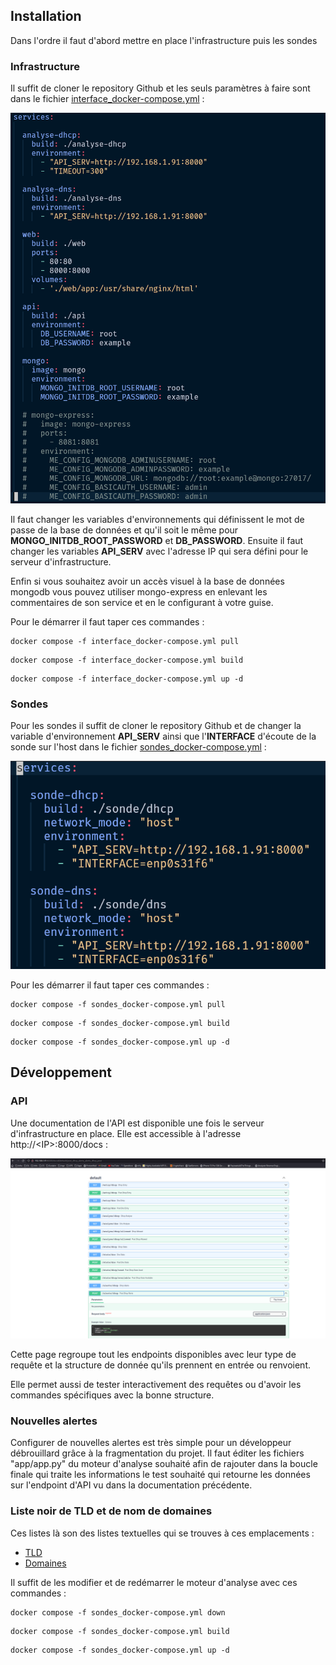 ## Installation
Dans l'ordre il faut d'abord mettre en place l'infrastructure puis les sondes

### Infrastructure

Il suffit de cloner le repository Github et les seuls paramètres à faire sont dans le fichier [interface_docker-compose.yml](../src/interface_docker-compose.yml) :

![alt text](img/conf-interface.png)

Il faut changer les variables d'environnements qui définissent le mot de passe de la base de données et qu'il soit le même pour **MONGO_INITDB_ROOT_PASSWORD** et **DB_PASSWORD**.
Ensuite il faut changer les variables **API_SERV** avec l'adresse IP qui sera défini pour le serveur d'infrastructure.

Enfin si vous souhaitez avoir un accès visuel à la base de données mongodb vous pouvez utiliser mongo-express en enlevant les commentaires de son service et en le configurant à votre guise.

Pour le démarrer il faut taper ces commandes :
```
docker compose -f interface_docker-compose.yml pull
```
```
docker compose -f interface_docker-compose.yml build
```
```
docker compose -f interface_docker-compose.yml up -d
```

### Sondes

Pour les sondes il suffit de cloner le repository Github et de changer la variable d'environnement **API_SERV** ainsi que l'**INTERFACE** d'écoute de la sonde sur l'host dans le fichier [sondes_docker-compose.yml](../src/sondes_docker-compose.yml) :

![alt text](img/conf-sondes.png)

Pour les démarrer il faut taper ces commandes :
```
docker compose -f sondes_docker-compose.yml pull
```
```
docker compose -f sondes_docker-compose.yml build
```
```
docker compose -f sondes_docker-compose.yml up -d
```

## Développement
### API
Une documentation de l'API est disponible une fois le serveur d'infrastructure en place. Elle est accessible à l'adresse http://\<IP\>:8000/docs :

![alt text](img/doc-api.png)

Cette page regroupe tout les endpoints disponibles avec leur type de requête et la structure de donnée qu'ils prennent en entrée ou renvoient.

Elle permet aussi de tester interactivement des requêtes ou d'avoir les commandes spécifiques avec la bonne structure.

### Nouvelles alertes
Configurer de nouvelles alertes est très simple pour un développeur débrouillard grâce à la fragmentation du projet. Il faut éditer les fichiers "app/app.py" du moteur d'analyse souhaité afin de rajouter dans la boucle finale qui traite les informations le test souhaité qui retourne les données sur l'endpoint d'API vu dans la documentation précédente. 

### Liste noir de TLD et de nom de domaines

Ces listes là son des listes textuelles qui se trouves à ces emplacements :
- [TLD](../src/analyse-dns/app/bad-tld.txt)
- [Domaines](../src/analyse-dns/app/bad_domains.txt)

Il suffit de les modifier et de redémarrer le moteur d'analyse avec ces commandes :
```
docker compose -f sondes_docker-compose.yml down
```
```
docker compose -f sondes_docker-compose.yml build
```
```
docker compose -f sondes_docker-compose.yml up -d
```